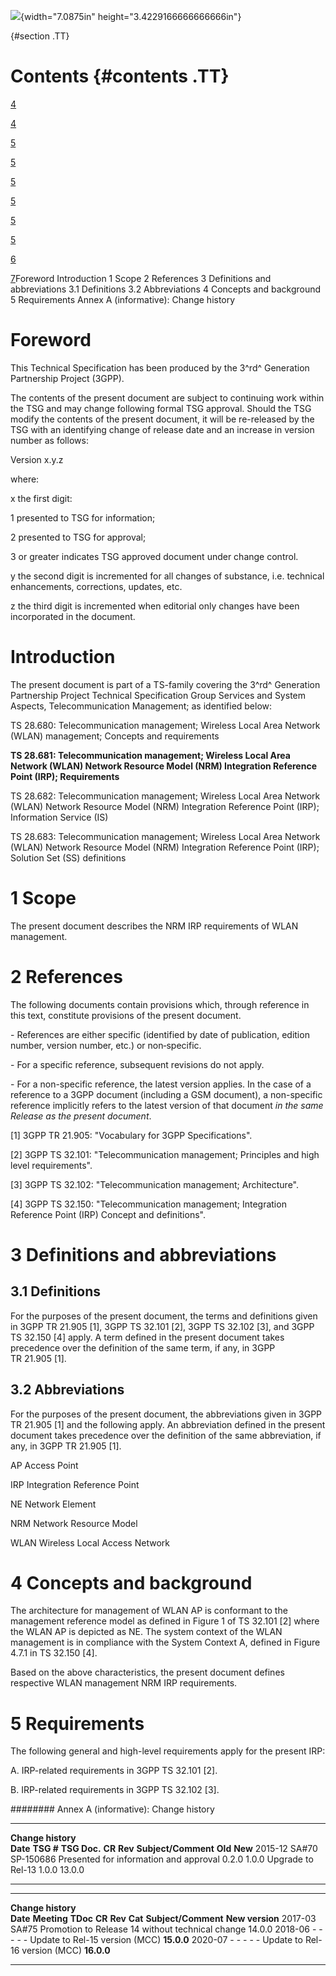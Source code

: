 ![](media/image1.jpeg){width="7.0875in" height="3.4229166666666666in"}

  {#section .TT}

Contents {#contents .TT}
========

[4](#foreword)

[4](#introduction)

[5](#scope)

[5](#references)

[5](#definitions-and-abbreviations)

[5](#definitions)

[5](#abbreviations)

[5](#concepts-and-background)

[6](#requirements)

[7](#annex-a-informative-change-history)Foreword Introduction 1 Scope 2
References 3 Definitions and abbreviations 3.1 Definitions 3.2
Abbreviations 4 Concepts and background 5 Requirements Annex A
(informative): Change history

Foreword
========

This Technical Specification has been produced by the 3^rd^ Generation
Partnership Project (3GPP).

The contents of the present document are subject to continuing work
within the TSG and may change following formal TSG approval. Should the
TSG modify the contents of the present document, it will be re-released
by the TSG with an identifying change of release date and an increase in
version number as follows:

Version x.y.z

where:

x the first digit:

1 presented to TSG for information;

2 presented to TSG for approval;

3 or greater indicates TSG approved document under change control.

y the second digit is incremented for all changes of substance, i.e.
technical enhancements, corrections, updates, etc.

z the third digit is incremented when editorial only changes have been
incorporated in the document.

Introduction
============

The present document is part of a TS-family covering the 3^rd^
Generation Partnership Project Technical Specification Group Services
and System Aspects, Telecommunication Management; as identified below:

TS 28.680: Telecommunication management; Wireless Local Area Network
(WLAN) management; Concepts and requirements

**TS 28.681: Telecommunication management; Wireless Local Area Network
(WLAN) Network Resource Model (NRM) Integration Reference Point (IRP);
Requirements**

TS 28.682: Telecommunication management; Wireless Local Area Network
(WLAN) Network Resource Model (NRM) Integration Reference Point (IRP);
Information Service (IS)

TS 28.683: Telecommunication management; Wireless Local Area Network
(WLAN) Network Resource Model (NRM) Integration Reference Point (IRP);
Solution Set (SS) definitions

1 Scope
=======

The present document describes the NRM IRP requirements of WLAN
management.

2 References
============

The following documents contain provisions which, through reference in
this text, constitute provisions of the present document.

\- References are either specific (identified by date of publication,
edition number, version number, etc.) or non‑specific.

\- For a specific reference, subsequent revisions do not apply.

\- For a non-specific reference, the latest version applies. In the case
of a reference to a 3GPP document (including a GSM document), a
non-specific reference implicitly refers to the latest version of that
document *in the same Release as the present document*.

\[1\] 3GPP TR 21.905: \"Vocabulary for 3GPP Specifications\".

\[2\] 3GPP TS 32.101: \"Telecommunication management; Principles and
high level requirements\".

\[3\] 3GPP TS 32.102: \"Telecommunication management; Architecture\".

\[4\] 3GPP TS 32.150: \"Telecommunication management; Integration
Reference Point (IRP) Concept and definitions\".

3 Definitions and abbreviations
===============================

3.1 Definitions
---------------

For the purposes of the present document, the terms and definitions
given in 3GPP TR 21.905 \[1\], 3GPP TS 32.101 \[2\], 3GPP TS 32.102
\[3\], and 3GPP TS 32.150 \[4\] apply. A term defined in the present
document takes precedence over the definition of the same term, if any,
in 3GPP TR 21.905 \[1\].

3.2 Abbreviations
-----------------

For the purposes of the present document, the abbreviations given in
3GPP TR 21.905 \[1\] and the following apply. An abbreviation defined in
the present document takes precedence over the definition of the same
abbreviation, if any, in 3GPP TR 21.905 \[1\].

AP Access Point

IRP Integration Reference Point

NE Network Element

NRM Network Resource Model

WLAN Wireless Local Access Network

4 Concepts and background
=========================

The architecture for management of WLAN AP is conformant to the
management reference model as defined in Figure 1 of TS 32.101 \[2\]
where the WLAN AP is depicted as NE. The system context of the WLAN
management is in compliance with the System Context A, defined in Figure
4.7.1 in TS 32.150 \[4\].

Based on the above characteristics, the present document defines
respective WLAN management NRM IRP requirements.

5 Requirements
==============

The following general and high-level requirements apply for the present
IRP:

A. IRP-related requirements in 3GPP TS 32.101 \[2\].

B. IRP-related requirements in 3GPP TS 32.102 \[3\].

######## Annex A (informative): Change history

  -------------------- ------------ -------------- -------- --------- ---------------------------------------- --------- ---------
  **Change history**                                                                                                     
  **Date**             **TSG \#**   **TSG Doc.**   **CR**   **Rev**   **Subject/Comment**                      **Old**   **New**
  2015-12              SA\#70       SP-150686                         Presented for information and approval   0.2.0     1.0.0
                                                                      Upgrade to Rel-13                        1.0.0     13.0.0
  -------------------- ------------ -------------- -------- --------- ---------------------------------------- --------- ---------

  -------------------- ------------- ---------- -------- --------- --------- -------------------------------------------------- -----------------
  **Change history**                                                                                                            
  **Date**             **Meeting**   **TDoc**   **CR**   **Rev**   **Cat**   **Subject/Comment**                                **New version**
  2017-03              SA\#75                                                Promotion to Release 14 without technical change   14.0.0
  2018-06              \-            \-         \-       \-        \-        Update to Rel-15 version (MCC)                     **15.0.0**
  2020-07              \-            \-         \-       \-        \-        Update to Rel-16 version (MCC)                     **16.0.0**
  -------------------- ------------- ---------- -------- --------- --------- -------------------------------------------------- -----------------

